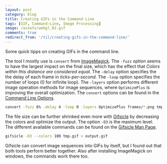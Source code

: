 ```yaml
---
layout: post
category: blog
title: Creating GIFs in the Command Line
tags: [GIF, Command-Line, Image Processing]
image: /assets/webgl_02.gif
comments: true
redirect_from: '/til/creating-gifs-in-the-command-line/'
---
```



Some quick tipps on creating GIFs in the command line. 

The tool I mostly use is `convert` from [ImageMagick][imagemagick]. The `-fuzz` option seems to have the largest impact on the final size, which has the effect that *Colors within this distance are considered equal*. The `-delay` option specifies the the delay of each frame in *ticks-per-second*. The `-loop` option specifies the number of loops (0 for infinite loop). The `-layers` option performs different image operation methods for image sequences, where `OptimizePlus` is improving the overall optimization. The `convert` options can be found in the [Command Line Options][imagemagick options].

```bash
convert -fuzz 6% -delay 4 -loop 0 -layers OptimizePlus frames/*.png tmp.gif
```

The file size can be further shrinked even more with [Gifsicle][gifsicle] by decreasing the colors and optimize the output. The option `-O3` is the maximum level. The different available commands can be found on the [Gifsicle Man Page][gifsicle man].

```bash
gifsicle -O3 --colors 100 tmp.gif > output.gif
```

Gifsicle can convert image sequences into GIFs by itself, but I found out that both tools perform better together. Also after installing ImageMagick on windows, the commands work there too.


[imagemagick]: https://www.imagemagick.org/script/command-line-processing.php
[imagemagick options]: https://www.imagemagick.org/script/command-line-options.php
[gifsicle]: https://www.lcdf.org/gifsicle/
[gifsicle man]: https://www.lcdf.org/gifsicle/man.html

